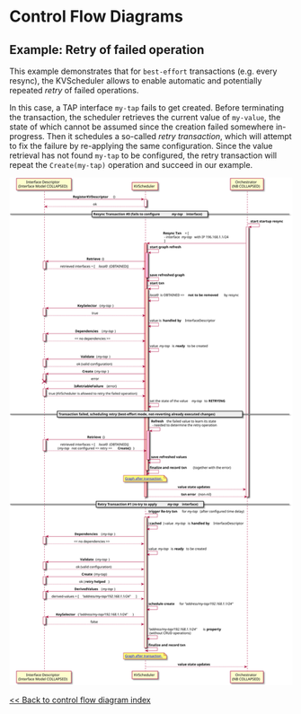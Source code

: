 # Control Flow Diagrams

## Example: Retry of failed operation

This example demonstrates that for `best-effort` transactions (e.g. every resync),
the KVScheduler allows to enable automatic and potentially repeated *retry*
of failed operations.

In this case, a TAP interface `my-tap` fails to get created. Before terminating
the transaction, the scheduler retrieves the current value of `my-value`, the
state of which cannot be assumed since the creation failed somewhere in-progress.
Then it schedules a so-called *retry transaction*, which will attempt to fix
the failure by re-applying the same configuration. Since the value retrieval
has not found `my-tap` to be configured, the retry transaction will repeat
the `Create(my-tap)` operation and succeed in our example.


![CFD](../../img/control-flow-diagram/fails_to_add_interface.svg?sanitize=true)

[<< Back to control flow diagram index](../kvscheduler.md#index)
